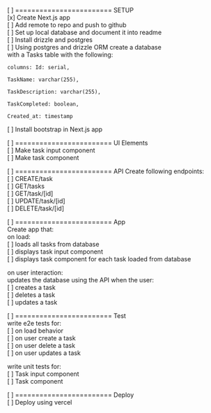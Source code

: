 [ ] ======================== SETUP  
[x] Create Next.js app     
[ ] Add remote to repo and push to github  
[ ] Set up local database and document it into readme     
[ ] Install drizzle and postgres  
[ ] Using postgres and drizzle ORM create a database   
with a Tasks table with the following:

    columns: Id: serial, 

    TaskName: varchar(255), 

 	TaskDescription: varchar(255), 

    TaskCompleted: boolean, 

    Created_at: timestamp 

[ ] Install bootstrap in Next.js app

[ ] ======================== UI Elements  
[ ] Make task input component  
[ ] Make task component  

[ ] ======================== API
Create following endpoints:  
[ ] CREATE/task  
[ ] GET/tasks   
[ ] GET/task/[id]  
[ ] UPDATE/task/[id]  
[ ] DELETE/task/[id]  

[ ] ======================== App  
Create app that:  
on load:  
[ ] loads all tasks from database   
[ ] displays task input component  
[ ] displays task component for each task loaded from database  

on user interaction:  
updates the database using the API when the user:  
[ ] creates a task  
[ ] deletes a task  
[ ] updates a task  

[ ] ======================== Test  
write e2e tests for:  
[ ] on load behavior   
[ ] on user create a task  
[ ] on user delete a task  
[ ] on user updates a task  

write unit tests for:  
[ ] Task input component  
[ ] Task component  

[ ] ======================== Deploy  
[ ] Deploy using vercel  